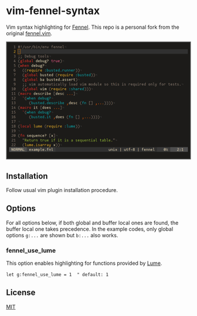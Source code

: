# vim-fennel-syntax

Vim syntax highlighting for [Fennel][1].
This repo is a personal fork from the original [fennel.vim][2].

![Screenshot](./example.png)

## Installation

Follow usual vim plugin installation procedure.

## Options

For all options below, if both global and buffer local ones are found, the
buffer local one takes precedence.  In the example codes, only global options
`g:...` are shown but `b:...` also works.

### fennel_use_lume

This option enables highlighting for functions provided by [Lume][3].

```vim
let g:fennel_use_lume = 1  " default: 1
```

## License

[MIT](LICENSE)

[1]: https://fennel-lang.org/
[2]: https://github.com/bakpakin/fennel.vim/
[3]: https://github.com/rxi/lume/

<!-- vim: set tw=78 spell: -->
